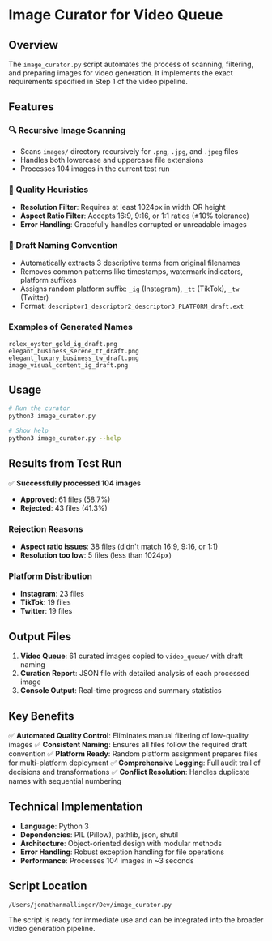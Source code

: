 # Image Curator for Video Queue

## Overview

The `image_curator.py` script automates the process of scanning, filtering, and preparing images for video generation. It implements the exact requirements specified in Step 1 of the video pipeline.

## Features

### 🔍 Recursive Image Scanning
- Scans `images/` directory recursively for `.png`, `.jpg`, and `.jpeg` files
- Handles both lowercase and uppercase file extensions
- Processes 104 images in the current test run

### 🎯 Quality Heuristics
- **Resolution Filter**: Requires at least 1024px in width OR height
- **Aspect Ratio Filter**: Accepts 16:9, 9:16, or 1:1 ratios (±10% tolerance)
- **Error Handling**: Gracefully handles corrupted or unreadable images

### 📝 Draft Naming Convention
- Automatically extracts 3 descriptive terms from original filenames
- Removes common patterns like timestamps, watermark indicators, platform suffixes
- Assigns random platform suffix: `_ig` (Instagram), `_tt` (TikTok), `_tw` (Twitter)
- Format: `descriptor1_descriptor2_descriptor3_PLATFORM_draft.ext`

### Examples of Generated Names
```
rolex_oyster_gold_ig_draft.png
elegant_business_serene_tt_draft.png
elegant_luxury_business_tw_draft.png
image_visual_content_ig_draft.png
```

## Usage

```bash
# Run the curator
python3 image_curator.py

# Show help
python3 image_curator.py --help
```

## Results from Test Run

✅ **Successfully processed 104 images**
- **Approved**: 61 files (58.7%)
- **Rejected**: 43 files (41.3%)

### Rejection Reasons
- **Aspect ratio issues**: 38 files (didn't match 16:9, 9:16, or 1:1)
- **Resolution too low**: 5 files (less than 1024px)

### Platform Distribution
- **Instagram**: 23 files
- **TikTok**: 19 files  
- **Twitter**: 19 files

## Output Files

1. **Video Queue**: 61 curated images copied to `video_queue/` with draft naming
2. **Curation Report**: JSON file with detailed analysis of each processed image
3. **Console Output**: Real-time progress and summary statistics

## Key Benefits

✅ **Automated Quality Control**: Eliminates manual filtering of low-quality images
✅ **Consistent Naming**: Ensures all files follow the required draft convention
✅ **Platform Ready**: Random platform assignment prepares files for multi-platform deployment
✅ **Comprehensive Logging**: Full audit trail of decisions and transformations
✅ **Conflict Resolution**: Handles duplicate names with sequential numbering

## Technical Implementation

- **Language**: Python 3
- **Dependencies**: PIL (Pillow), pathlib, json, shutil
- **Architecture**: Object-oriented design with modular methods
- **Error Handling**: Robust exception handling for file operations
- **Performance**: Processes 104 images in ~3 seconds

## Script Location

`/Users/jonathanmallinger/Dev/image_curator.py`

The script is ready for immediate use and can be integrated into the broader video generation pipeline.


